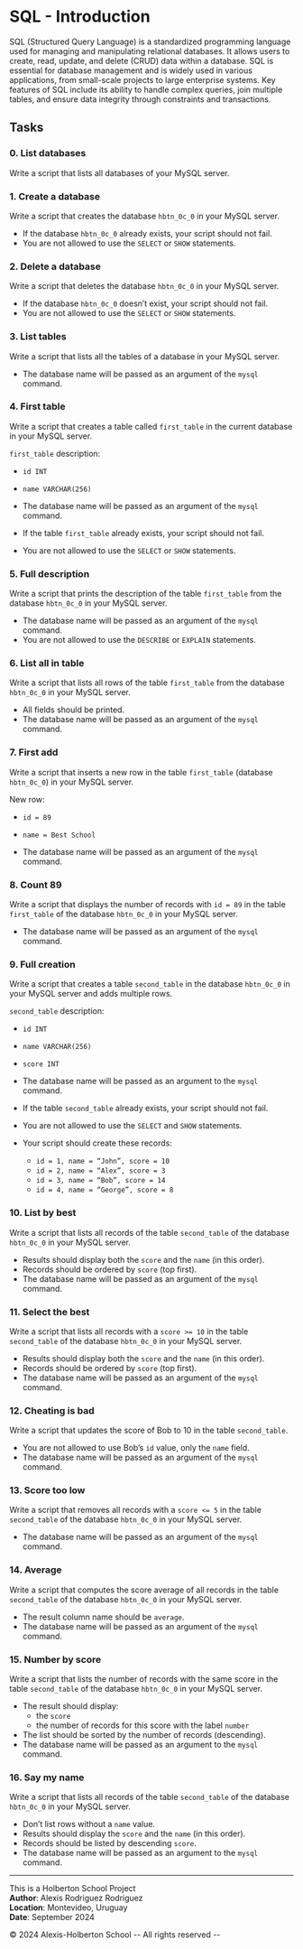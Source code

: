 # SQL - Introduction

SQL (Structured Query Language) is a standardized programming language used for managing and manipulating relational databases. It allows users to create, read, update, and delete (CRUD) data within a database. SQL is essential for database management and is widely used in various applications, from small-scale projects to large enterprise systems. Key features of SQL include its ability to handle complex queries, join multiple tables, and ensure data integrity through constraints and transactions.

## Tasks

### 0. List databases

Write a script that lists all databases of your MySQL server.

### 1. Create a database

Write a script that creates the database `hbtn_0c_0` in your MySQL server.

- If the database `hbtn_0c_0` already exists, your script should not fail.
- You are not allowed to use the `SELECT` or `SHOW` statements.

### 2. Delete a database

Write a script that deletes the database `hbtn_0c_0` in your MySQL server.

- If the database `hbtn_0c_0` doesn’t exist, your script should not fail.
- You are not allowed to use the `SELECT` or `SHOW` statements.

### 3. List tables

Write a script that lists all the tables of a database in your MySQL server.

- The database name will be passed as an argument of the `mysql` command.

### 4. First table

Write a script that creates a table called `first_table` in the current database in your MySQL server.

`first_table` description:
- `id INT`
- `name VARCHAR(256)`

- The database name will be passed as an argument of the `mysql` command.
- If the table `first_table` already exists, your script should not fail.
- You are not allowed to use the `SELECT` or `SHOW` statements.

### 5. Full description

Write a script that prints the description of the table `first_table` from the database `hbtn_0c_0` in your MySQL server.

- The database name will be passed as an argument of the `mysql` command.
- You are not allowed to use the `DESCRIBE` or `EXPLAIN` statements.

### 6. List all in table

Write a script that lists all rows of the table `first_table` from the database `hbtn_0c_0` in your MySQL server.

- All fields should be printed.
- The database name will be passed as an argument of the `mysql` command.

### 7. First add

Write a script that inserts a new row in the table `first_table` (database `hbtn_0c_0`) in your MySQL server.

New row:
- `id = 89`
- `name = Best School`

- The database name will be passed as an argument of the `mysql` command.

### 8. Count 89

Write a script that displays the number of records with `id = 89` in the table `first_table` of the database `hbtn_0c_0` in your MySQL server.

- The database name will be passed as an argument of the `mysql` command.

### 9. Full creation

Write a script that creates a table `second_table` in the database `hbtn_0c_0` in your MySQL server and adds multiple rows.

`second_table` description:
- `id INT`
- `name VARCHAR(256)`
- `score INT`

- The database name will be passed as an argument to the `mysql` command.
- If the table `second_table` already exists, your script should not fail.
- You are not allowed to use the `SELECT` and `SHOW` statements.
- Your script should create these records:
    - `id = 1, name = “John”, score = 10`
    - `id = 2, name = “Alex”, score = 3`
    - `id = 3, name = “Bob”, score = 14`
    - `id = 4, name = “George”, score = 8`

### 10. List by best

Write a script that lists all records of the table `second_table` of the database `hbtn_0c_0` in your MySQL server.

- Results should display both the `score` and the `name` (in this order).
- Records should be ordered by `score` (top first).
- The database name will be passed as an argument of the `mysql` command.

### 11. Select the best

Write a script that lists all records with a `score >= 10` in the table `second_table` of the database `hbtn_0c_0` in your MySQL server.

- Results should display both the `score` and the `name` (in this order).
- Records should be ordered by `score` (top first).
- The database name will be passed as an argument of the `mysql` command.

### 12. Cheating is bad

Write a script that updates the score of Bob to 10 in the table `second_table`.

- You are not allowed to use Bob’s `id` value, only the `name` field.
- The database name will be passed as an argument of the `mysql` command.

### 13. Score too low

Write a script that removes all records with a `score <= 5` in the table `second_table` of the database `hbtn_0c_0` in your MySQL server.

- The database name will be passed as an argument of the `mysql` command.

### 14. Average

Write a script that computes the score average of all records in the table `second_table` of the database `hbtn_0c_0` in your MySQL server.

- The result column name should be `average`.
- The database name will be passed as an argument of the `mysql` command.

### 15. Number by score

Write a script that lists the number of records with the same score in the table `second_table` of the database `hbtn_0c_0` in your MySQL server.

- The result should display:
    - the `score`
    - the number of records for this score with the label `number`
- The list should be sorted by the number of records (descending).
- The database name will be passed as an argument to the `mysql` command.

### 16. Say my name

Write a script that lists all records of the table `second_table` of the database `hbtn_0c_0` in your MySQL server.

- Don’t list rows without a `name` value.
- Results should display the `score` and the `name` (in this order).
- Records should be listed by descending `score`.
- The database name will be passed as an argument to the `mysql` command.

---

This is a Holberton School Project  
**Author**: Alexis Rodriguez Rodriguez  
**Location**: Montevideo, Uruguay  
**Date**: September 2024

© 2024 Alexis-Holberton School -- All rights reserved --
